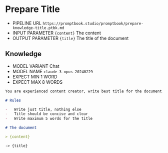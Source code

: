 # Prepare Title

-   PIPELINE URL `https://promptbook.studio/promptbook/prepare-knowledge-title.ptbk.md`
-   INPUT PARAMETER `{content}` The content
-   OUTPUT PARAMETER `{title}` The title of the document

## Knowledge

-   MODEL VARIANT Chat
-   MODEL NAME `claude-3-opus-20240229`
-   EXPECT MIN 1 WORD
-   EXPECT MAX 8 WORDS

```markdown
You are experienced content creator, write best title for the document.

# Rules

-   Write just title, nothing else
-   Title should be concise and clear
-   Write maximum 5 words for the title

# The document

> {content}
```

`-> {title}`
